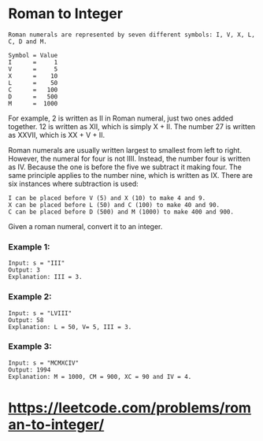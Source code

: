 # Roman to Integer

    Roman numerals are represented by seven different symbols: I, V, X, L, C, D and M.

    Symbol = Value
    I      =     1
    V      =     5
    X      =    10
    L      =    50
    C      =   100
    D      =   500
    M      =  1000

For example, 2 is written as II in Roman numeral, just two ones added together. 12 is written as XII, which is simply X + II. The number 27 is written as XXVII, which is XX + V + II.

Roman numerals are usually written largest to smallest from left to right. However, the numeral for four is not IIII. Instead, the number four is written as IV. Because the one is before the five we subtract it making four. The same principle applies to the number nine, which is written as IX. There are six instances where subtraction is used:

    I can be placed before V (5) and X (10) to make 4 and 9. 
    X can be placed before L (50) and C (100) to make 40 and 90. 
    C can be placed before D (500) and M (1000) to make 400 and 900.

Given a roman numeral, convert it to an integer.

### Example 1:
    Input: s = "III"
    Output: 3
    Explanation: III = 3.

### Example 2:
    Input: s = "LVIII"
    Output: 58
    Explanation: L = 50, V= 5, III = 3.

### Example 3:
    Input: s = "MCMXCIV"
    Output: 1994
    Explanation: M = 1000, CM = 900, XC = 90 and IV = 4.

# https://leetcode.com/problems/roman-to-integer/

